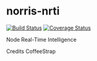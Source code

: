 # norris-nrti

[![Build Status](https://travis-ci.org/DeltaGraphs/norris-nrti.svg?branch=master)](https://travis-ci.org/DeltaGraphs/norris-nrti)
[![Coverage Status](https://coveralls.io/repos/DeltaGraphs/norris-nrti/badge.svg?branch=master)](https://coveralls.io/r/DeltaGraphs/norris-nrti?branch=master)

Node Real-Time Intelligence 

Credits CoffeeStrap
